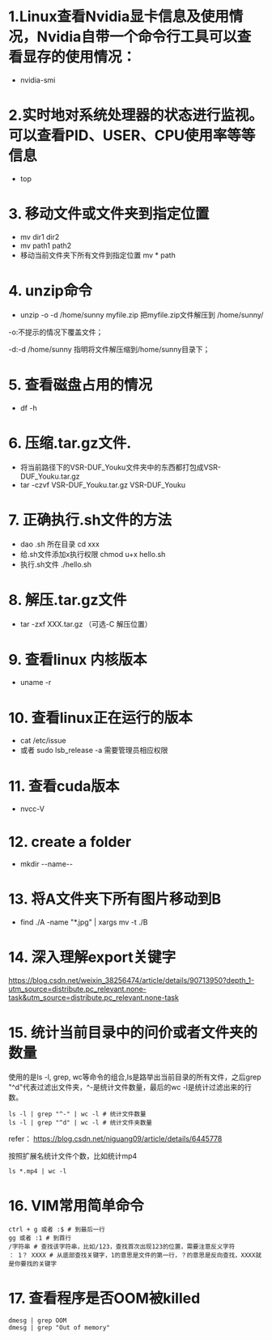 # 1.Linux查看Nvidia显卡信息及使用情况，Nvidia自带一个命令行工具可以查看显存的使用情况：
* nvidia-smi

# 2.实时地对系统处理器的状态进行监视。可以查看PID、USER、CPU使用率等等信息
* top
# 3. 移动文件或文件夹到指定位置
* mv dir1 dir2
* mv path1 path2
* 移动当前文件夹下所有文件到指定位置 mv * path
# 4. unzip命令
* unzip -o -d /home/sunny myfile.zip
把myfile.zip文件解压到 /home/sunny/

-o:不提示的情况下覆盖文件；

-d:-d /home/sunny 指明将文件解压缩到/home/sunny目录下；
# 5. 查看磁盘占用的情况
* df -h
# 6. 压缩.tar.gz文件. 
* 将当前路径下的VSR-DUF_Youku文件夹中的东西都打包成VSR-DUF_Youku.tar.gz
* tar -czvf VSR-DUF_Youku.tar.gz VSR-DUF_Youku
# 7. 正确执行.sh文件的方法
* dao .sh 所在目录 cd xxx
* 给.sh文件添加x执行权限  chmod u+x hello.sh
* 执行.sh文件 ./hello.sh
# 8. 解压.tar.gz文件
* tar -zxf XXX.tar.gz （可选-C 解压位置）
# 9. 查看linux 内核版本
* uname -r
# 10. 查看linux正在运行的版本
* cat /etc/issue
* 或者 sudo lsb_release -a 需要管理员相应权限
# 11. 查看cuda版本
* nvcc-V
# 12. create a folder
* mkdir --name--
# 13. 将A文件夹下所有图片移动到B
* find ./A -name "*.jpg" | xargs mv -t ./B

# 14. 深入理解export关键字
https://blog.csdn.net/weixin_38256474/article/details/90713950?depth_1-utm_source=distribute.pc_relevant.none-task&utm_source=distribute.pc_relevant.none-task

# 15. 统计当前目录中的问价或者文件夹的数量
使用的是ls -l, grep, wc等命令的组合,ls是路举出当前目录的所有文件，之后grep "^d"代表过滤出文件夹，^-是统计文件数量，最后的wc -l是统计过滤出来的行数。
```shell
ls -l | grep "^-" | wc -l # 统计文件数量
ls -l | grep "^d" | wc -l # 统计文件夹数量
```
refer： https://blog.csdn.net/niguang09/article/details/6445778

按照扩展名统计文件个数，比如统计mp4
```shell
ls *.mp4 | wc -l
```

# 16. VIM常用简单命令
```shell
ctrl + g 或者 :$ # 到最后一行
gg 或者 :1 # 到首行
/字符串 # 查找该字符串，比如/123，查找首次出现123的位置，需要注意反义字符
： 1？ XXXX # 从底部查找关键字，1的意思是文件的第一行，？的意思是反向查找，XXXX就是你要找的关键字
```

# 17. 查看程序是否OOM被killed
```shell
dmesg | grep OOM
dmesg | grep "Out of memory"
```

